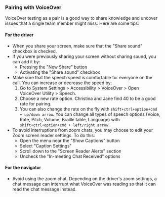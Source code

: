 ### Pairing with VoiceOver

VoiceOver testing as a pair is a good way to share knowledge and uncover issues that a single team member might miss.  Here are some tips:

#### For the driver

* When you share your screen, make sure that the "Share sound" checkbox is checked.
* If you were previously sharing your screen without sharing sound, you can add it by:
    * Pressing the "New Share" button
    * Activating the "Share sound" checkbox
* Make sure that the speech speed is comfortable for everyone on the call.  You can increase or decrease the
  speed by:
   1. Go to System Settings > Accessibility > VoiceOver > Open VoiceOver Utility > Speech.
   2. Choose a new rate option.  Christina and Jane find 40 to be a good rate for pairing.
   3. You can also change the rate on the fly with `shift+ctrl+option+cmd + up/down arrow`.  You can
   change all types of speech options (Voice, Rate, Pitch, Volume, Braille table, Language) with
   `shift+ctrl+option+cmd + left/right arrow`.
* To avoid interruptions from zoom chats, you may choose to edit your Zoom screen reader settings.  To do this:
    * Open the menu near the "Show Captions" button
    * Select "Caption Settings"
    * Scroll down to the "Screen Reader Alerts" section
    * Uncheck the "In-meeting Chat Received" options

#### For the navigator

* Avoid using the zoom chat.  Depending on the driver's zoom settings, a chat message can interrupt what VoiceOver was reading so that it can read the chat message instead.
